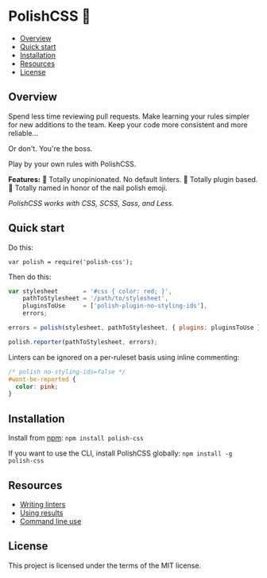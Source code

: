 # PolishCSS :nail_care:

- [Overview](#overview)
- [Quick start](#quickstart)
- [Installation](#installation)
- [Resources](#resources)
- [License](#license)

## <a name="overview"></a>Overview

Spend less time reviewing pull requests.
Make learning your rules simpler for new additions to the team.
Keep your code more consistent and more reliable...

Or don't. You're the boss.

Play by your own rules with PolishCSS.

**Features:**
:nail_care: Totally unopinionated. No default linters.
:nail_care: Totally plugin based.
:nail_care: Totally named in honor of the nail polish emoji.

_PolishCSS works with CSS, SCSS, Sass, and Less._

## <a name="quickstart"></a>Quick start

Do this:

`var polish = require('polish-css');`

Then do this:
```javascript
var stylesheet       = '#css { color: red; }',
    pathToStylesheet = '/path/to/stylesheet',
    pluginsToUse     = ['polish-plugin-no-styling-ids'],
    errors;

errors = polish(stylesheet, pathToStylesheet, { plugins: pluginsToUse });

polish.reporter(pathToStylesheet, errors);
```

Linters can be ignored on a per-ruleset basis using inline commenting:
```css
/* polish no-styling-ids=false */
#wont-be-reported {
  color: pink;
}
```

## <a name="installation"></a>Installation
Install from [npm](https://www.npmjs.com/package/polish-css):
`npm install polish-css`

If you want to use the CLI, install PolishCSS globally:
`npm install -g polish-css`


## <a name="resources"></a>Resources
- [Writing linters](https://github.com/brendanlacroix/polish-css/wiki/Writing-linters)
- [Using results](https://github.com/brendanlacroix/polish-css/wiki/Using-results)
- [Command line use](https://github.com/brendanlacroix/polish-css/wiki/Command-line-usage)


## <a name="license"></a>License
This project is licensed under the terms of the MIT license.